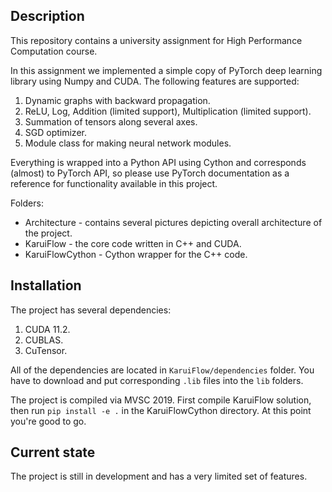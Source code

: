 ## Description

This repository contains a university assignment for High Performance Computation course. 

In this assignment we implemented a simple copy of PyTorch deep learning library using Numpy and CUDA.
The following features are supported:
1. Dynamic graphs with backward propagation.
2. ReLU, Log, Addition (limited support), Multiplication (limited support).
3. Summation of tensors along several axes.
4. SGD optimizer.
5. Module class for making neural network modules.

Everything is wrapped into a Python API using Cython and corresponds (almost) to PyTorch API, so please use PyTorch documentation as a reference for functionality available in this project.

Folders:
- Architecture - contains several pictures depicting overall architecture of the project.
- KaruiFlow - the core code written in C++ and CUDA.
- KaruiFlowCython - Cython wrapper for the C++ code.

## Installation

The project has several dependencies:
1. CUDA 11.2.
2. CUBLAS.
3. CuTensor.

All of the dependencies are located in `KaruiFlow/dependencies` folder. You have to download and put corresponding `.lib` files into the `lib` folders.

The project is compiled via MVSC 2019. First compile KaruiFlow solution, then run `pip install -e .` in the KaruiFlowCython directory. At this point you're good to go. 

## Current state

The project is still in development and has a very limited set of features.